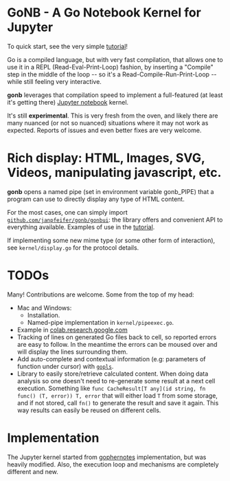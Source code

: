 # GoNB - A Go Notebook Kernel for Jupyter

To quick start, see the very simple [tutorial](examples/tutorial.ipynb)!

Go is a compiled language, but with very fast compilation, that allows one to use
it in a REPL (Read-Eval-Print-Loop) fashion, by inserting a "Compile" step in the middle
of the loop -- so it's a Read-Compile-Run-Print-Loop -- while still feeling very interactive. 

**gonb** leverages that compilation speed to implement a full-featured (at least it's getting there)
[Jupyter notebook](https://jupyter.org/) kernel.

It's still **experimental**. This is very fresh from the oven, and likely there are many nuanced
(or not so nuanced) situations where it may not work as expected. Reports of issues and even better
fixes are very welcome.

# Rich display: HTML, Images, SVG, Videos, manipulating javascript, etc.

**gonb** opens a named pipe (set in environment variable gonb_PIPE) that a program can use to directly
display any type of HTML content. 

For the most cases, one can simply import 
[`github.com/janpfeifer/gonb/gonbui`](https://pkg.go.dev/github.com/janpfeifer/gonb/gonbui):
the library offers and convenient API to everything available. Examples of use in the
[tutorial](examples/tutorial.ipynb). 

If implementing some new mime type (or some other form of interaction), see `kernel/display.go` for the protocol
details.

# TODOs

Many! Contributions are welcome. Some from the top of my head:

* Mac and Windows: 
  * Installation.
  * Named-pipe implementation in `kernel/pipeexec.go`.
* Example in [colab.research.google.com](http://colab.research.google.com)
* Tracking of lines on generated Go files back to cell, so reported errors are easy to
  follow. In the meantime the errors can be moused over and will display the lines
  surrounding them.
* Add auto-complete and contextual information (e.g: parameters of function under cursor)
  with [`gopls`](https://github.com/golang/tools/tree/master/gopls).
* Library to easily store/retrieve calculated content. When doing data analysis so 
  one doesn't need to re-generate some result at a next cell execution. Something
  like `func CacheResult[T any](id string, fn func() (T, error)) T, error` that will
  either load `T` from some storage, and if not stored, call `fn()` to generate the
  result and save it again. This way results can easily be reused on different cells. 

# Implementation

The Jupyter kernel started from [gophernotes](https://github.com/gopherdata/gophernotes)
implementation, but was heavily modified. Also, the execution loop and mechanisms are completely
different and new.

